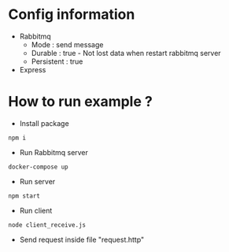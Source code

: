 # Config information

- Rabbitmq
  - Mode : send message
  - Durable : true - Not lost data when restart rabbitmq server
  - Persistent : true
- Express

# How to run example ?

- Install package

`npm i`

- Run Rabbitmq server

`docker-compose up`

- Run server

`npm start`

- Run client

`node client_receive.js`

- Send request inside file "request.http"
